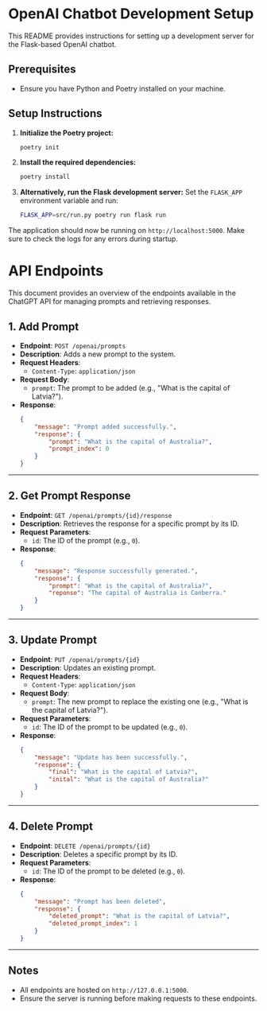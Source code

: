 # OpenAI Chatbot Development Setup

This README provides instructions for setting up a development server for the Flask-based OpenAI chatbot.

## Prerequisites
- Ensure you have Python and Poetry installed on your machine.

## Setup Instructions

1. **Initialize the Poetry project:**
   ```bash
   poetry init
   ```

2. **Install the required dependencies:**
   ```bash
   poetry install
   ```

3. **Alternatively, run the Flask development server:**
   Set the `FLASK_APP` environment variable and run:
   ```bash
   FLASK_APP=src/run.py poetry run flask run
   ```

The application should now be running on `http://localhost:5000`.
Make sure to check the logs for any errors during startup.



# API Endpoints

This document provides an overview of the endpoints available in the ChatGPT API for managing prompts and retrieving responses.

## 1. Add Prompt

- **Endpoint**: `POST /openai/prompts`
- **Description**: Adds a new prompt to the system.
- **Request Headers**:
  - `Content-Type`: `application/json`
- **Request Body**:
  - `prompt`: The prompt to be added (e.g., "What is the capital of Latvia?").
- **Response**: 
  ```json
  {
      "message": "Prompt added successfully.",
      "response": {
          "prompt": "What is the capital of Australia?",
          "prompt_index": 0
      }
  }
  ```

---

## 2. Get Prompt Response

- **Endpoint**: `GET /openai/prompts/{id}/response`
- **Description**: Retrieves the response for a specific prompt by its ID.
- **Request Parameters**:
  - `id`: The ID of the prompt (e.g., `0`).
- **Response**: 
  ```json
  {
      "message": "Response successfully generated.",
      "response": {
          "prompt": "What is the capital of Australia?",
          "reponse": "The capital of Australia is Canberra."
      }
  }
  ```

---

## 3. Update Prompt

- **Endpoint**: `PUT /openai/prompts/{id}`
- **Description**: Updates an existing prompt.
- **Request Headers**:
  - `Content-Type`: `application/json`
- **Request Body**:
  - `prompt`: The new prompt to replace the existing one (e.g., "What is the capital of Latvia?").
- **Request Parameters**:
  - `id`: The ID of the prompt to be updated (e.g., `0`).
- **Response**: 
  ```json
  {
      "message": "Update has been successfully.",
      "response": {
          "final": "What is the capital of Latvia?",
          "inital": "What is the capital of Australia?"
      }
  }
  ```

---

## 4. Delete Prompt

- **Endpoint**: `DELETE /openai/prompts/{id}`
- **Description**: Deletes a specific prompt by its ID.
- **Request Parameters**:
  - `id`: The ID of the prompt to be deleted (e.g., `0`).
- **Response**: 
  ```json
  {
      "message": "Prompt has been deleted",
      "response": {
          "deleted_prompt": "What is the capital of Latvia?",
          "deleted_prompt_index": 1
      }
  }
  ```

---

## Notes

- All endpoints are hosted on `http://127.0.0.1:5000`.
- Ensure the server is running before making requests to these endpoints.
